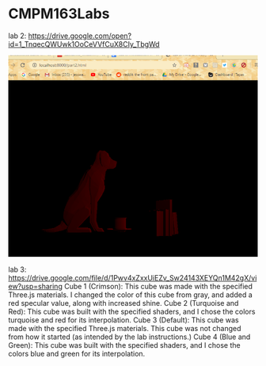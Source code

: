 # CMPM163Labs
lab 2: https://drive.google.com/open?id=1_TnqecQWUwk1OoCeVVfCuX8CIy_TbgWd

![](lab2/lab2%20model%20scene%20screenshot.png)

lab 3: https://drive.google.com/file/d/1Pwv4xZxxUiEZv_Sw24143XEYQn1M42gX/view?usp=sharing
Cube 1 (Crimson): This cube was made with the specified Three.js materials. I changed the color of this cube from gray, and added a red specular value, along with increased shine.
Cube 2 (Turquoise and Red): This cube was built with the specified shaders, and I chose the colors turquoise and red for its interpolation.
Cube 3 (Default): This cube was made with the specified Three.js materials. This cube was not changed from how it started (as intended by the lab instructions.)
Cube 4 (Blue and Green): This cube was built with the specified shaders, and I chose the colors blue and green for its interpolation.
